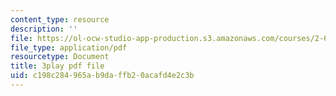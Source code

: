 ```yaml
---
content_type: resource
description: ''
file: https://ol-ocw-studio-app-production.s3.amazonaws.com/courses/2-627-fundamentals-of-photovoltaics-fall-2013/c198c284965ab9daffb20acafd4e2c3b_dFF2DuEv-2c.pdf
file_type: application/pdf
resourcetype: Document
title: 3play pdf file
uid: c198c284-965a-b9da-ffb2-0acafd4e2c3b
---
```

